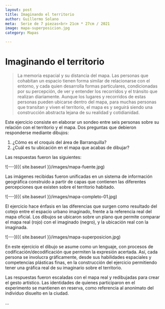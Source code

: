 ```yaml
---
layout: post
title: Imaginando el territorio
author: Guillermo Solano
meta:  Serie de 7 piezas<br> 21cm * 27cm / 2021
image: mapa-superposicion.jpg
category: Mapas

---
```


# Imaginando el territorio

> La memoria espacial y su distancia del mapa. Las personas que cohabitan un espacio tienen forma similar de relacionarse con el entorno, y cada quien desarrolla formas particulares, condicionadas por su percepción, de ver y entender los recorridos y el tránsito que realizan diariamente. Aunque los lugares y recorridos de estas personas pueden ubicarse dentro del mapa, para muchas personas que transitan y viven el territorio, el mapa es y seguirá siendo una construcción abstracta lejana de su realidad y cotidianidad.

Este ejercicio consiste en elaborar un sondeo entre seis personas sobre su relación con el territorio y el mapa. Dos preguntas que debieron responderse mediante dibujos:

1. ¿Cómo es el croquis del área de Barranquilla?<br>
2. ¿Cuál es tu ubicación en el mapa que acabas de dibujar?

Las respuestas fueron las siguientes:

![---]({{ site.baseurl }}/images/mapa-fuente.jpg)


Las imágenes recibidas fueron unificadas en un sistema de información geográfica construido a partir de capas que contienen las diferentes percepciones que existen sobre el territorio habitado.

![---]({{ site.baseurl }}/images/mapa-completo-01.jpg)

El ejercicio hace énfasis en las diferencias que surgen como resultado del cotejo entre el espacio urbano imaginado, frente a la referencia real del mapa oficial. Los dibujos se ubicaron sobre un plano que permite comparar el mapa real (rojo) con el imaginado (negro), y la ubicación real con la imaginada.

![---]({{ site.baseurl }}/images/mapa-superposicion.jpg)

En este ejercicio el dibujo se asume como un lenguaje, con procesos de codificación/decodificación que permiten la expresión acertada. Así, cada persona se involucra gráficamente, desde sus habilidades espaciales y competencias plásticas finas, en la construcción del ejercicio permitiendo tener una gráfica real de su imaginario sobre el territorio.

Las respuestas fueron escaladas con el mapa real y redibujadas para crear el gesto artístico. Las identidades de quienes participaron en el experimento se mantienen en reserva, como referencia al anonimato del individuo disuelto en la ciudad.

…
